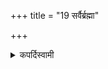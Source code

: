 +++
title = "19 सर्वैर्ब्रह्मा"

+++

<details><summary>कपर्दिस्वामी</summary>


<details>

<details><summary>हरदत्तः</summary>


<details>

<details><summary>Müller</summary>

The Brahma-priest with all.

#####  Commentary

'With all' means with the three Vedas, because the Brahma-priest, or superintendent of the whole sacrifice, must be acquainted with the three Vedas. Others would include the Atharva-veda.
</details>

<details><summary>थिते</summary>

सर्वैर्ब्रह्मा १९
</details>
